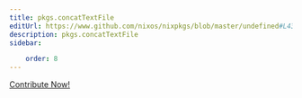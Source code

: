 ```yaml
---
title: pkgs.concatTextFile
editUrl: https://www.github.com/nixos/nixpkgs/blob/master/undefined#L430C5
description: pkgs.concatTextFile
sidebar:

    order: 8
---
```


<a href="https://www.github.com/nixos/nixpkgs/blob/master/undefined#L430C5">Contribute Now!</a>



